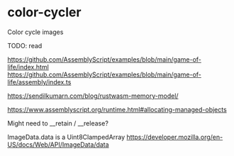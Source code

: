 # color-cycler
Color cycle images

TODO: read

https://github.com/AssemblyScript/examples/blob/main/game-of-life/index.html
https://github.com/AssemblyScript/examples/blob/main/game-of-life/assembly/index.ts

https://sendilkumarn.com/blog/rustwasm-memory-model/

https://www.assemblyscript.org/runtime.html#allocating-managed-objects

Might need to __retain / __release?

ImageData.data is a Uint8ClampedArray
https://developer.mozilla.org/en-US/docs/Web/API/ImageData/data